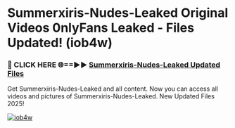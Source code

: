 # Summerxiris-Nudes-Leaked Original Videos 0nlyFans Leaked - Files Updated! (iob4w)

<h3>🔴 CLICK HERE 🌐==►► <a href="https://tinyurl.com/yrmya6cz" rel="nofollow">Summerxiris-Nudes-Leaked Updated Files</a></h3>

Get Summerxiris-Nudes-Leaked and all content. Now you can access all videos and pictures of Summerxiris-Nudes-Leaked. New Updated Files 2025!

[![iob4w](https://i.imgur.com/FMdXYCs.gif)](https://tinyurl.com/yrmya6cz)
